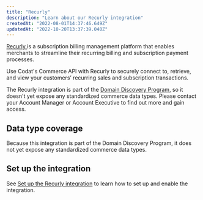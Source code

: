 ```yaml
---
title: "Recurly"
description: "Learn about our Recurly integration"
createdAt: "2022-08-01T14:37:46.649Z"
updatedAt: "2022-10-20T13:37:39.040Z"
---
```


<a className="external" href="https://recurly.com" target="_blank">
  Recurly
</a> is a subscription billing management platform that enables merchants to streamline
their recurring billing and subscription payment processes.

Use Codat's Commerce API with Recurly to securely connect to, retrieve, and view your customers’ recurring sales and subscription transactions.

The Recurly integration is part of the [Domain Discovery Program](https://docs.codat.io/docs/domain-discovery-program), so it doesn't yet expose any standardized commerce data types. Please contact your Account Manager or Account Executive to find out more and gain access.

## Data type coverage

Because this integration is part of the Domain Discovery Program, it does not yet expose any standardized commerce data types.

## Set up the integration

See [Set up the Recurly integration](https://docs.codat.io/docs/commerce-recurly-setup) to learn how to set up and enable the integration.
